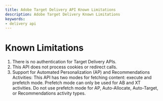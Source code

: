 ```yaml
---
title: Adobe Target Delivery API Known Limitations
description: Adobe Target Delivery Known Limitations
keywords:
- delivery api
--- 
```


# Known Limitations

1. There is no authentication for Target Delivery APIs.
1. This API does not process cookies or redirect calls.
1. Support for Automated Personalization (AP) and Recommendations Activities: This API has two modes for fetching content: execute and prefetch mode. Prefetch mode can only be used for AB and XT activities. Do not use prefetch mode for AP, Auto-Allocate, Auto-Target, or Recommendations activity types.